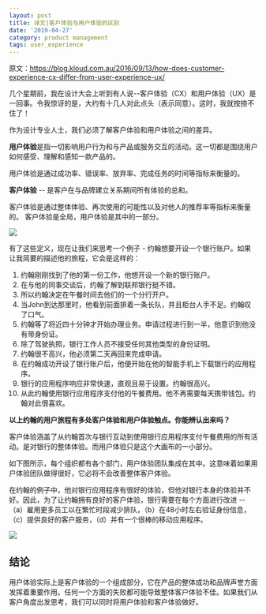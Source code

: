 ```yaml
---
layout: post
title: 译文|客戶体验与用户体验的区别
date: '2019-04-27'
category: product management
tags: user_experience
---
```


原文：https://blog.kloud.com.au/2016/09/13/how-does-customer-experience-cx-differ-from-user-experience-ux/

几个星期前，我在设计大会上听到有人说--客户体验（CX）和用户体验（UX）是一回事。令我惊讶的是，大约有十几人对此点头（表示同意）。这时，我就按捺不住了！

作为设计专业人士，我们必须了解客户体验和用户体验之间的差异。

**用户体验**是指一切影响用户行为和与产品或服务交互的活动。这一切都是围绕用户如何感受、理解和感知一款产品的。

用户体验是通过成功率、错误率、放弃率、完成任务的时间等指标来衡量的。

**客户体验** -- 是客户在与品牌建立关系期间所有体验的总和。

客户体验是通过整体体验、再次使用的可能性以及对他人的推荐率等指标来衡量的。 客户体验是全局，用户体验是其中的一部分。

![](https://i.imgur.com/7JaMFyp.png)

有了这些定义，现在让我们来思考一个例子 - 约翰想要开设一个银行账户。如果让我简要的描述他的旅程，它会是这样的：

1. 约翰刚刚找到了他的第一份工作，他想开设一个新的银行账户。
2. 在与他的同事交谈后，约翰了解到联邦银行挺不错。
3. 所以约翰决定在午餐时间去他们的一个分行开户。
4. 当John到达那里时，他看到前面排着一条长队，并且柜台人手不足。约翰叹了口气。
5. 约翰等了将近四十分钟才开始办理业务。申请过程进行到一半，他意识到他没有带身份证。
6. 除了驾驶执照，银行工作人员不接受任何其他类型的身份证明。
7. 约翰很不高兴，他必须第二天再回来完成申请。
8. 在约翰成功开设了银行账户后，他便开始在他的智能手机上下载银行的应用程序。
9. 银行的应用程序响应非常快速，直观且易于设置。约翰很高兴。
10. 从此约翰使用银行应用程序支付他的午餐费用。他不再需要每天携带钱包。约翰对此很喜欢。

**以上约翰的用户旅程有多处客户体验和用户体验触点。你能辨认出来吗？**

客户体验涵盖了从约翰首次与银行互动到使用银行应用程序支付午餐费用的所有活动。是对银行的整体体验。而用户体验只是这个大画布的一小部分。

如下图所示，每个组织都有各个部门，用户体验团队集成在其中。这意味着如果用户体验团队做得很好，它必将不会改善整体客户体验。

在约翰的例子中，他对银行应用程序有很好的体验，但他对银行本身的体验并不好。因此，为了让约翰拥有良好的客户体验，银行需要在每个方面进行改进 -- （a）雇用更多员工以在繁忙时段减少排队，（b）在48小时左右验证身份信息，（c）提供良好的客户服务，（d）并有一个很棒的移动应用程序。

![](https://i.imgur.com/PkGHyY4.png)

## 结论

用户体验实际上是客户体验的一个组成部分，它在产品的整体成功和品牌声誉方面发挥着重要作用。任何一个方面的失败都可能导致整体客户体验不佳。如果我们从客户角度出发思考，我们可以同时将用户体验和客户体验做好。
